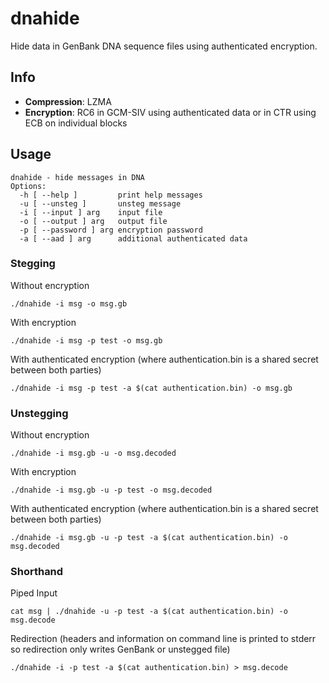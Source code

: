# dnahide

Hide data in GenBank DNA sequence files using authenticated encryption.

## Info

* **Compression**: LZMA
* **Encryption**: RC6 in GCM-SIV using authenticated data or in CTR using ECB on individual blocks

## Usage

```
dnahide - hide messages in DNA
Options:
  -h [ --help ]         print help messages
  -u [ --unsteg ]       unsteg message
  -i [ --input ] arg    input file
  -o [ --output ] arg   output file
  -p [ --password ] arg encryption password
  -a [ --aad ] arg      additional authenticated data
```

### Stegging

Without encryption

```
./dnahide -i msg -o msg.gb
```

With encryption
```
./dnahide -i msg -p test -o msg.gb
```

With authenticated encryption (where authentication.bin is a shared secret between both parties)
```
./dnahide -i msg -p test -a $(cat authentication.bin) -o msg.gb
```
### Unstegging

Without encryption
```
./dnahide -i msg.gb -u -o msg.decoded
```

With encryption
```
./dnahide -i msg.gb -u -p test -o msg.decoded
```

With authenticated encryption (where authentication.bin is a shared secret between both parties)
```
./dnahide -i msg.gb -u -p test -a $(cat authentication.bin) -o msg.decoded
```

### Shorthand

Piped Input
```
cat msg | ./dnahide -u -p test -a $(cat authentication.bin) -o msg.decode
```

Redirection (headers and information on command line is printed to stderr so redirection only writes GenBank or unstegged file)
```
./dnahide -i -p test -a $(cat authentication.bin) > msg.decode
```
